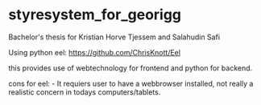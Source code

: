 # styresystem_for_georigg
Bachelor's thesis for Kristian Horve Tjessem and Salahudin Safi


Using python eel:
https://github.com/ChrisKnott/Eel

this provides use of webtechnology for frontend and python for backend.

cons for eel:
    - It requiers user to have a webbrowser installed, 
    not really a realistic concern in todays computers/tablets.